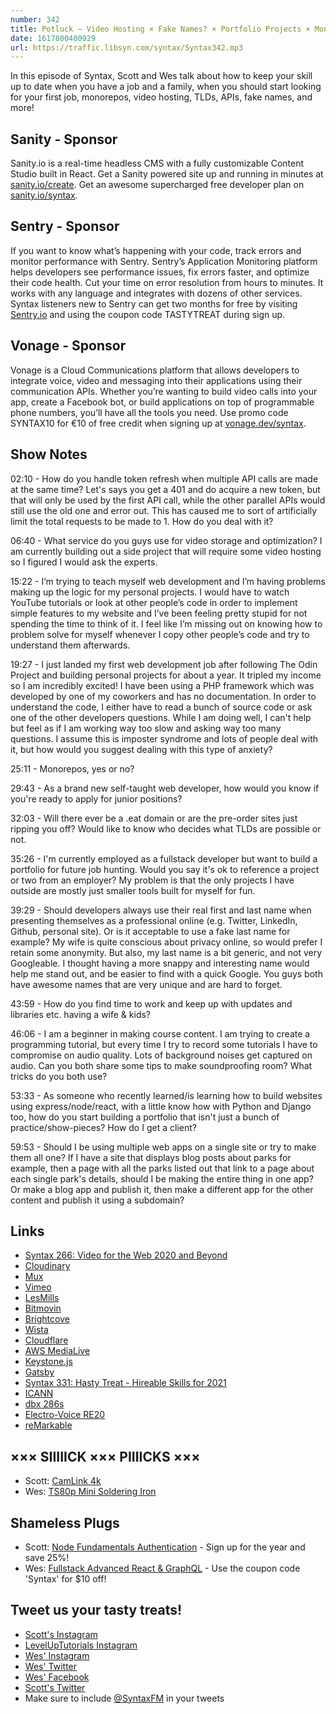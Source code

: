 ```yaml
---
number: 342
title: Potluck — Video Hosting × Fake Names? × Portfolio Projects × Monorepos × APIs × TLDs × Recording Tips × More! 
date: 1617800400929
url: https://traffic.libsyn.com/syntax/Syntax342.mp3
---
```


In this episode of Syntax, Scott and Wes talk about how to keep your skill up to date when you have a job and a family, when you should start looking for your first job, monorepos, video hosting, TLDs, APIs, fake names, and more!

## Sanity - Sponsor
Sanity.io is a real-time headless CMS with a fully customizable Content Studio built in React. Get a Sanity powered site up and running in minutes at [sanity.io/create](https://www.sanity.io/create). Get an awesome supercharged free developer plan on [sanity.io/syntax](https://www.sanity.io/syntax).

## Sentry - Sponsor
If you want to know what’s happening with your code, track errors and monitor performance with Sentry. Sentry’s Application Monitoring platform helps developers see performance issues, fix errors faster, and optimize their code health. Cut your time on error resolution from hours to minutes. It works with any language and integrates with dozens of other services. Syntax listeners new to Sentry can get two months for  free by visiting [Sentry.io](https://sentry.io) and using the coupon code TASTYTREAT during sign up.

## Vonage - Sponsor
Vonage is a Cloud Communications platform that allows developers to integrate voice, video and messaging into their applications using their communication APIs. Whether you’re wanting to build video calls into your app, create a Facebook bot, or build applications on top of programmable phone numbers, you’ll have all the tools you need. Use promo code SYNTAX10 for €10 of free credit when signing up at [vonage.dev/syntax](https://vonage.dev/syntax).

## Show Notes
02:10 - How do you handle token refresh when multiple API calls are made at the same time? Let's says you get a 401 and do acquire a new token, but that will only be used by the first API call, while the other parallel APIs would still use the old one and error out. This has caused me to sort of artificially limit the total requests to be made to 1. How do you deal with it?

06:40 - What service do you guys use for video storage and optimization? I am currently building out a side project that will require some video hosting so I figured I would ask the experts.

15:22 - I’m trying to teach myself web development and I’m having problems making up the logic for my personal projects. I would have to watch YouTube tutorials or look at other people’s code in order to implement simple features to my website and I’ve been feeling pretty stupid for not spending the time to think of it. I feel like I’m missing out on knowing how to problem solve for myself whenever I copy other people’s code and try to understand them afterwards.

19:27 - I just landed my first web development job after following The Odin Project and building personal projects for about a year. It tripled my income so I am incredibly excited! I have been using a PHP framework which was developed by one of my coworkers and has no documentation. In order to understand the code, I either have to read a bunch of source code or ask one of the other developers questions. While I am doing well, I can't help but feel as if I am working way too slow and asking way too many questions. I assume this is imposter syndrome and lots of people deal with it, but how would you suggest dealing with this type of anxiety?

25:11 - Monorepos, yes or no?

29:43 - As a brand new self-taught web developer, how would you know if you're ready to apply for junior positions?

32:03 - Will there ever be a .eat domain or are the pre-order sites just ripping you off? Would like to know who decides what TLDs are possible or not.

35:26 - I'm currently employed as a fullstack developer but want to build a portfolio for future job hunting. Would you say it's ok to reference a project or two from an employer? My problem is that the only projects I have outside are mostly just smaller tools built for myself for fun.

39:29 - Should developers always use their real first and last name when presenting themselves as a professional online (e.g. Twitter, LinkedIn, Github, personal site). Or is it acceptable to use a fake last name for example? My wife is quite conscious about privacy online, so would prefer I retain some anonymity. But also, my last name is a bit generic, and not very Googleable. I thought having a more snappy and interesting name would help me stand out, and be easier to find with a quick Google. You guys both have awesome names that are very unique and are hard to forget.

43:59 - How do you find time to work and keep up with updates and libraries etc. having a wife & kids?

46:06 - I am a beginner in making course content. I am trying to create a programming tutorial, but every time I try to record some tutorials I have to compromise on audio quality. Lots of background noises get captured on audio. Can you both share some tips to make soundproofing room? What tricks do you both use?

53:33 - As someone who recently learned/is learning how to build websites using express/node/react, with a little know how with Python and Django too, how do you start building a portfolio that isn't just a bunch of practice/show-pieces? How do I get a client?

59:53 - Should I be using multiple web apps on a single site or try to make them all one? If I have a site that displays blog posts about parks for example, then a page with all the parks listed out that link to a page about each single park's details, should I be making the entire thing in one app? Or make a blog app and publish it, then make a different app for the other content and publish it using a subdomain?

## Links
* [Syntax 266: Video for the Web 2020 and Beyond](https://syntax.fm/show/266/video-for-the-web-2020-and-beyond)
* [Cloudinary](https://cloudinary.com/)
* [Mux](https://mux.com/)
* [Vimeo](https://vimeo.com/)
* [LesMills](https://www.lesmills.com/us/)
* [Bitmovin](https://bitmovin.com/)
* [Brightcove](https://www.brightcove.com/en/)
* [Wista](https://wistia.com/) 
* [Cloudflare](https://www.cloudflare.com/)
* [AWS MediaLive](https://aws.amazon.com/medialive/)
* [Keystone.js](https://www.keystonejs.com/)
* [Gatsby](https://www.gatsbyjs.com/)
* [Syntax 331: Hasty Treat - Hireable Skills for 2021](https://syntax.fm/show/331/hasty-treat-hireable-skills-for-2021)
* [ICANN](https://www.icann.org/)
* [dbx 286s](https://www.amazon.com/dbx-286s-Microphone-Channel-Processor/dp/B004LWH79A/)
* [Electro-Voice RE20](https://www.amazon.com/Electro-Voice-RE20-Broadcast-Microphone-Variable-D/dp/B00KCN83V8/)
* [reMarkable](https://remarkable.com/store/remarkable-2)

## ××× SIIIIICK ××× PIIIICKS ×××
* Scott: [CamLink 4k](https://amzn.to/3qq5AvF)
* Wes: [TS80p Mini Soldering Iron](https://amzn.to/38jAGiq)

## Shameless Plugs
* Scott: [Node Fundamentals Authentication](https://www.leveluptutorials.com/pro) - Sign up for the year and save 25%!
* Wes: [Fullstack Advanced React & GraphQL](https://advancedreact.com/) - Use the coupon code 'Syntax' for $10 off!

## Tweet us your tasty treats!
* [Scott's Instagram](https://www.instagram.com/stolinski/)
* [LevelUpTutorials Instagram](https://www.instagram.com/LevelUpTutorials/)
* [Wes' Instagram](https://www.instagram.com/wesbos/)
* [Wes' Twitter](https://twitter.com/wesbos)
* [Wes' Facebook](https://www.facebook.com/wesbos.developer)
* [Scott's Twitter](https://twitter.com/stolinski)
* Make sure to include [@SyntaxFM](https://twitter.com/SyntaxFM) in your tweets